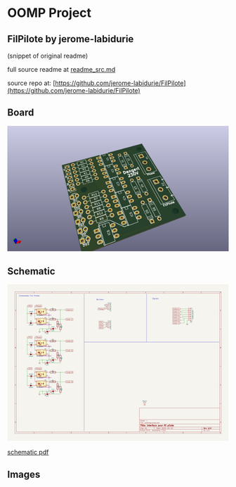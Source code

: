 # OOMP Project  
## FilPilote  by jerome-labidurie  
  
(snippet of original readme)  
  
  
  full source readme at [readme_src.md](readme_src.md)  
  
source repo at: [https://github.com/jerome-labidurie/FilPilote](https://github.com/jerome-labidurie/FilPilote)  
## Board  
  
[![working_3d.png](working_3d_600.png)](working_3d.png)  
## Schematic  
  
[![working_schematic.png](working_schematic_600.png)](working_schematic.png)  
  
[schematic pdf](working_schematic.pdf)  
## Images  
